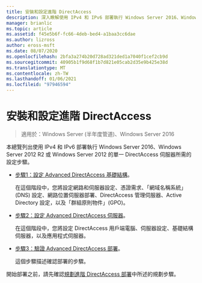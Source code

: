 ```yaml
---
title: 安裝和設定進階 DirectAccess
description: 深入瞭解使用 IPv4 和 IPv6 部署執行 Windows Server 2016、Windows Server 2012 R2 或 Windows Server 2012 的單一 DirectAccess 伺服器所需的設定步驟。
manager: brianlic
ms.topic: article
ms.assetid: f45e5b6f-fc66-4deb-bed4-a1baa3cc6dae
ms.author: lizross
author: eross-msft
ms.date: 08/07/2020
ms.openlocfilehash: 2bfa3a274b20d728ad321ded1a7040f1cef2cb9d
ms.sourcegitcommit: 40905b1f9d68f1b7d821e05cab2d35e9b425e38d
ms.translationtype: MT
ms.contentlocale: zh-TW
ms.lasthandoff: 01/06/2021
ms.locfileid: "97946594"
---
```

# <a name="install-and-configure-advanced-directaccess"></a>安裝和設定進階 DirectAccess

>適用於：Windows Server (半年度管道)、Windows Server 2016

本總覽列出使用 IPv4 和 IPv6 部署執行 Windows Server 2016、Windows Server 2012 R2 或 Windows Server 2012 的單一 DirectAccess 伺服器所需的設定步驟。

-   [步驟1：設定 Advanced DirectAccess 基礎結構](da-adv-configure-s1-infrastructure.md)。

    在這個階段中，您將設定網路和伺服器設定、憑證需求、「網域名稱系統」(DNS) 設定、網路位置伺服器部署、DirectAccess 管理伺服器、Active Directory 設定，以及「群組原則物件」(GPO)。

-   [步驟2：設定 Advanced DirectAccess 伺服器](da-adv-configure-s2-servers.md)。

    在這個階段中，您將設定 DirectAccess 用戶端電腦、伺服器設定、基礎結構伺服器，以及應用程式伺服器。

-   [步驟3：驗證 Advanced DirectAccess 部署](da-adv-configure-s3-verify.md)。

    這個步驟描述確認部署的步驟。

開始部署之前，請先確認[規劃進階 DirectAccess 部署](Plan-an-Advanced-DirectAccess-Deployment.md)中所述的規劃步驟。



